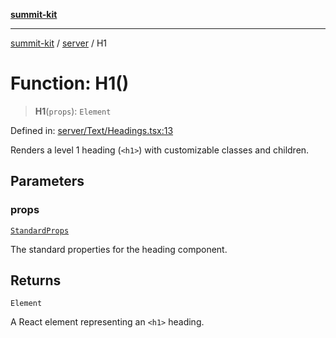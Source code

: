 [**summit-kit**](../../README.md)

***

[summit-kit](../../modules.md) / [server](../README.md) / H1

# Function: H1()

> **H1**(`props`): `Element`

Defined in: [server/Text/Headings.tsx:13](https://github.com/andrewgremlich/summit-kit/blob/6510209d1f3a585ae8e4aa4d09fa74fadb5e8a6f/src/react/server/Text/Headings.tsx#L13)

Renders a level 1 heading (`<h1>`) with customizable classes and children.

## Parameters

### props

[`StandardProps`](../type-aliases/StandardProps.md)

The standard properties for the heading component.

## Returns

`Element`

A React element representing an `<h1>` heading.
